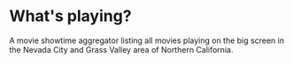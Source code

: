 # What's playing?

A movie showtime aggregator listing all movies playing on the big screen in the Nevada City and Grass Valley area of Northern California.
